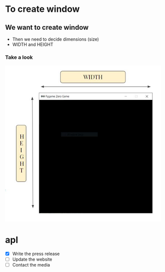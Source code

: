# To create window
## We want to create window
- Then we need to decide dimensions (size) 
- WIDTH and HEIGHT 

### Take a look
![Screen](../resources/images/01-screen.JPG)

# apl

- [x] Write the press release
- [ ] Update the website
- [ ] Contact the media